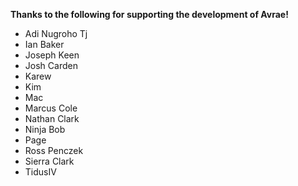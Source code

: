 **Thanks to the following for supporting the development of Avrae!**
- Adi Nugroho Tj
- Ian Baker
- Joseph Keen
- Josh Carden
- Karew
- Kim
- Mac
- Marcus Cole
- Nathan Clark
- Ninja Bob
- Page
- Ross Penczek
- Sierra Clark
- TidusIV

